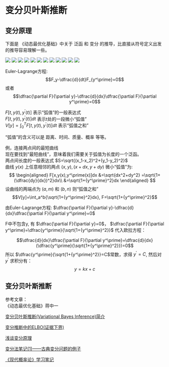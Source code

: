 # 变分贝叶斯推断

## 变分原理
下面是 《动态最优化基础》中关于 泛函 和 变分 的推导，比直接从符号定义出发的推导容易理解一些。

![](./variation/1.png)
![](./variation/2.png)
![](./variation/3.png)
![](./variation/4.png)
![](./variation/5.png)
![](./variation/6.png)
![](./variation/7.png)
![](./variation/8.png)
![](./variation/9.png)
![](./variation/10.png)
![](./variation/11.png)
![](./variation/12.png)

Euler-Lagrange方程:  
$$F_y-\dfrac{d}{dt}F_{y^\prime}=0$$
或者
$$\dfrac{\partial F}{\partial y}-\dfrac{d}{dx}\dfrac{\partial F}{\partial y^\prime}=0$$

$F[t,y(t),y^\prime(t)]$ 表示“弧值”的一般表达式  
$F[t,y(t),y^\prime(t)]dt$ 表示t处的一段微小“弧值”  
$V[y]=\int_0^T F[t,y(t),y^\prime(t)]dt$ 表示“弧值之和”  

“弧值”的含义可以是 距离、时间、质量、概率 等等。

例，连接两点间的最短曲线  
现在要找到“最短曲线”，意味着我们需要关于弧值为长度的一个泛函。  
两点间长度的一般表达式 $S=\sqrt{(x_1-x_2)^2+(y_1-y_2)^2}$  
曲线 $y(x)$ 上任意相邻的两点 $(x,y),(x+dx,y+dy)$ 微小“弧值”为:
$$
\begin{aligned}
F[x,y(x),y^\prime(x)]dx &=\sqrt{dx^2+dy^2} =\sqrt{1+(\dfrac{dy}{dx})^2}dx\\
&=\sqrt{1+{y^\prime}^2}dx
\end{aligned}
$$
设曲线的两端点为 $(a, m)$ 和 $(b, n)$ 则“弧值之和”
$$V[y]=\int_a^b{\sqrt{1+{y^\prime}^2}dx}, F=\sqrt{1+{y^\prime}^2}$$

由Euler-Lagrange方程: $\dfrac{\partial F}{\partial y}-\dfrac{d}{dx}\dfrac{\partial F}{\partial y^\prime}=0$  

F中不包含y, 有 $\dfrac{\partial F}{\partial y}=0$， $\dfrac{\partial F}{\partial y^\prime}=\dfrac{y^\prime}{\sqrt{1+{y^\prime}^2}}$ 代入欧拉方程：

$$\dfrac{d}{dx}\dfrac{\partial F}{\partial y^\prime}=\dfrac{d}{dx}(\dfrac{y^\prime}{\sqrt{1+{y^\prime}^2}})=0$$
所以 $\dfrac{y^\prime}{\sqrt{1+{y^\prime}^2}}=C$常数，求得 $y^\prime=C$, 然后对 $y^\prime$ 求积分有：
$$y=kx+c$$



## 变分贝叶斯推断





参考文章：  
《动态最优化基础》蒋中一

[变分贝叶斯推断(Variational Bayes Inference)简介](https://blog.csdn.net/aws3217150/article/details/57072827)

[变分推断中的ELBO(证据下界)](https://qianyang-hfut.blog.csdn.net/article/details/93074519)

[浅谈变分原理](https://zhuanlan.zhihu.com/p/139018146)

[变分法笔记(1)——古典变分问题的例子](https://zhuanlan.zhihu.com/p/356909790)

[《现代概率论》学习笔记](https://www.cnblogs.com/lixddd/category/2128479.html)
